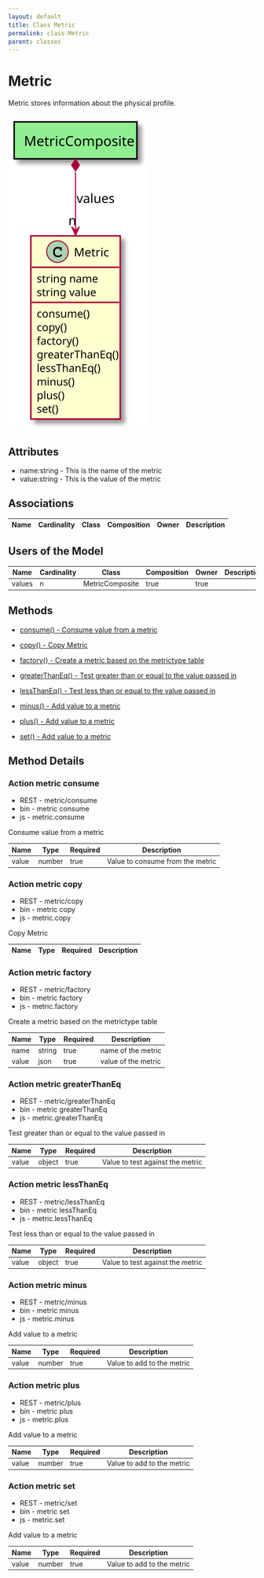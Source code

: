 ```yaml
---
layout: default
title: Class Metric
permalink: class-Metric
parent: classes
---
```


# Metric

Metric stores information about the physical profile. 

![Logical Diagram](./logical.svg)

## Attributes

* name:string - This is the name of the metric
* value:string - This is the value of the metric


## Associations

| Name | Cardinality | Class | Composition | Owner | Description |
| --- | --- | --- | --- | --- | --- |


## Users of the Model

| Name | Cardinality | Class | Composition | Owner | Description |
| --- | --- | --- | --- | --- | --- |
| values | n | MetricComposite | true | true |  |





## Methods

* [consume() - Consume value from a metric](#action-consume)

* [copy() - Copy Metric](#action-copy)

* [factory() - Create a metric based on the metrictype table](#action-factory)

* [greaterThanEq() - Test greater than or equal to the value passed in](#action-greaterThanEq)

* [lessThanEq() - Test less than or equal to the value passed in](#action-lessThanEq)

* [minus() - Add value to a metric](#action-minus)

* [plus() - Add value to a metric](#action-plus)

* [set() - Add value to a metric](#action-set)


<h2>Method Details</h2>
    
### Action metric consume

* REST - metric/consume
* bin - metric consume
* js - metric.consume

Consume value from a metric

| Name | Type | Required | Description |
|---|---|---|---|
| value | number |true | Value to consume from the metric |




### Action metric copy

* REST - metric/copy
* bin - metric copy
* js - metric.copy

Copy Metric

| Name | Type | Required | Description |
|---|---|---|---|




### Action metric factory

* REST - metric/factory
* bin - metric factory
* js - metric.factory

Create a metric based on the metrictype table

| Name | Type | Required | Description |
|---|---|---|---|
| name | string |true | name of the metric |
| value | json |true | value of the metric |




### Action metric greaterThanEq

* REST - metric/greaterThanEq
* bin - metric greaterThanEq
* js - metric.greaterThanEq

Test greater than or equal to the value passed in

| Name | Type | Required | Description |
|---|---|---|---|
| value | object |true | Value to test against the metric |




### Action metric lessThanEq

* REST - metric/lessThanEq
* bin - metric lessThanEq
* js - metric.lessThanEq

Test less than or equal to the value passed in

| Name | Type | Required | Description |
|---|---|---|---|
| value | object |true | Value to test against the metric |




### Action metric minus

* REST - metric/minus
* bin - metric minus
* js - metric.minus

Add value to a metric

| Name | Type | Required | Description |
|---|---|---|---|
| value | number |true | Value to add to the metric |




### Action metric plus

* REST - metric/plus
* bin - metric plus
* js - metric.plus

Add value to a metric

| Name | Type | Required | Description |
|---|---|---|---|
| value | number |true | Value to add to the metric |




### Action metric set

* REST - metric/set
* bin - metric set
* js - metric.set

Add value to a metric

| Name | Type | Required | Description |
|---|---|---|---|
| value | number |true | Value to add to the metric |





